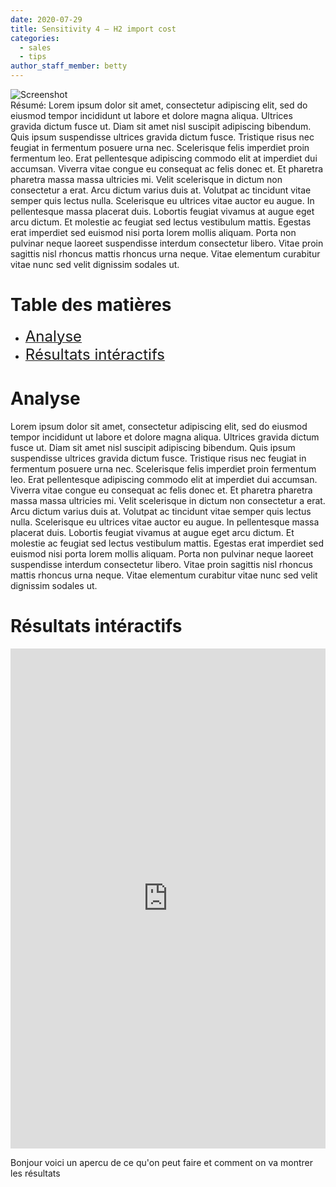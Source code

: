 ```yaml
---
date: 2020-07-29
title: Sensitivity 4 – H2 import cost
categories:
  - sales
  - tips
author_staff_member: betty
---
```

<div class="image">
    <img src="{{ site.baseurl }}/images/base1.png" alt="Screenshot"/>
</div>
Résumé: Lorem ipsum dolor sit amet, consectetur adipiscing elit, sed do eiusmod tempor incididunt ut labore et dolore magna aliqua. Ultrices gravida dictum fusce ut. Diam sit amet nisl suscipit adipiscing bibendum. Quis ipsum suspendisse ultrices gravida dictum fusce. Tristique risus nec feugiat in fermentum posuere urna nec. Scelerisque felis imperdiet proin fermentum leo. Erat pellentesque adipiscing commodo elit at imperdiet dui accumsan. Viverra vitae congue eu consequat ac felis donec et. Et pharetra pharetra massa massa ultricies mi. Velit scelerisque in dictum non consectetur a erat. Arcu dictum varius duis at. Volutpat ac tincidunt vitae semper quis lectus nulla. Scelerisque eu ultrices vitae auctor eu augue. In pellentesque massa placerat duis. Lobortis feugiat vivamus at augue eget arcu dictum. Et molestie ac feugiat sed lectus vestibulum mattis. Egestas erat imperdiet sed euismod nisi porta lorem mollis aliquam. Porta non pulvinar neque laoreet suspendisse interdum consectetur libero. Vitae proin sagittis nisl rhoncus mattis rhoncus urna neque. Vitae elementum curabitur vitae nunc sed velit dignissim sodales ut.

# Table des matières
- [<font size="5">Analyse</font>](#analyse) 
- [<font size="5">Résultats intéractifs</font>](#résultats-intéractifs) 

# Analyse
Lorem ipsum dolor sit amet, consectetur adipiscing elit, sed do eiusmod tempor incididunt ut labore et dolore magna aliqua. Ultrices gravida dictum fusce ut. Diam sit amet nisl suscipit adipiscing bibendum. Quis ipsum suspendisse ultrices gravida dictum fusce. Tristique risus nec feugiat in fermentum posuere urna nec. Scelerisque felis imperdiet proin fermentum leo. Erat pellentesque adipiscing commodo elit at imperdiet dui accumsan. Viverra vitae congue eu consequat ac felis donec et. Et pharetra pharetra massa massa ultricies mi. Velit scelerisque in dictum non consectetur a erat. Arcu dictum varius duis at. Volutpat ac tincidunt vitae semper quis lectus nulla. Scelerisque eu ultrices vitae auctor eu augue. In pellentesque massa placerat duis. Lobortis feugiat vivamus at augue eget arcu dictum. Et molestie ac feugiat sed lectus vestibulum mattis. Egestas erat imperdiet sed euismod nisi porta lorem mollis aliquam. Porta non pulvinar neque laoreet suspendisse interdum consectetur libero. Vitae proin sagittis nisl rhoncus mattis rhoncus urna neque. Vitae elementum curabitur vitae nunc sed velit dignissim sodales ut.


# Résultats intéractifs

<iframe title="test" width="100%" height="800px%" src="https://app.powerbi.com/view?r=eyJrIjoiNTFmYTkzZDgtNTg4Ny00NWJjLWEzZDQtNmEwODZiMjE0ODhmIiwidCI6IjYyZTEzYjg0LTE5NjAtNDU2Mi04YzdmLTcyNDcyOTUxZGE4ZiIsImMiOjl9&pageName=ReportSection412dbc12e2bf19fc8531" frameborder="0" allowFullScreen="true"></iframe>

Bonjour voici un apercu de ce qu'on peut faire et comment on va montrer les résultats
